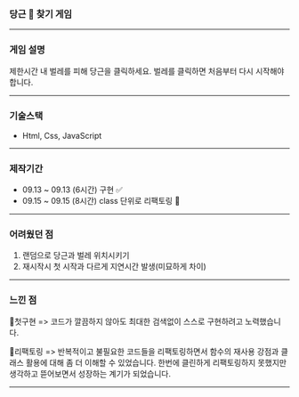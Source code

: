 ### 당근 🥕 찾기 게임

---

### 게임 설명

제한시간 내 벌레를 피해 당근을 클릭하세요.
벌레를 클릭하면 처음부터 다시 시작해야 합니다.

---

### 기술스택

- Html, Css, JavaScript

---

### 제작기간

- 09.13 ~ 09.13 (6시간) 구현 ✅
- 09.15 ~ 09.15 (8시간) class 단위로 리팩토링 🔨

---

### 어려웠던 점

1. 랜덤으로 당근과 벌레 위치시키기
2. 재시작시 첫 시작과 다르게 지연시간 발생(미묘하게 차이)

---

### 느낀 점

📌첫구현
=> 코드가 깔끔하지 않아도 최대한 검색없이 스스로 구현하려고 노력했습니다.

📌리팩토링
=> 반복적이고 불필요한 코드들을 리팩토링하면서 함수의 재사용 강점과 클래스
활용에 대해 좀 더 이해할 수 있었습니다.
한번에 클린하게 리팩토링하지 못했지만 생각하고 뜯어보면서 성장하는 계기가 되었습니다.

---
